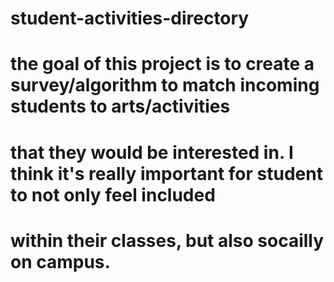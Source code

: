# student-activities-directory

# the goal of this project is to create a survey/algorithm to match incoming students to arts/activities
# that they would be interested in. I think it's really important for student to not only feel included
# within their classes, but also socailly on campus. 
